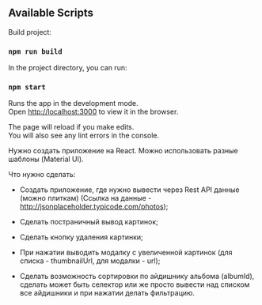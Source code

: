 ## Available Scripts

Build project:

### `npm run build`


In the project directory, you can run:

### `npm start`

Runs the app in the development mode.\
Open [http://localhost:3000](http://localhost:3000) to view it in the browser.

The page will reload if you make edits.\
You will also see any lint errors in the console.

Нужно создать приложение на React. Можно использовать разные шаблоны (Material UI).

Что нужно сделать:
- Создать приложение, где нужно вывести через Rest API данные (можно плиткам) (Ссылка на данные - http://jsonplaceholder.typicode.com/photos);

- Сделать постраничный вывод картинок;

- Сделать кнопку удаления картинки;

- При нажатии выводить модалку с увеличенной картинок (для списка - thumbnailUrl, для модалки - url);

- Сделать возможность сортировки по айдишнику альбома (albumId), сделать может быть селектор или же просто вывести над списком все айдишники и при нажатии делать фильтрацию.